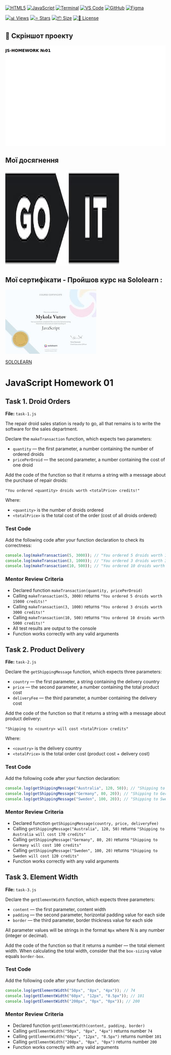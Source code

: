 <!-- AUTOGEN:STATS -->
[![HTML5](https://img.shields.io/badge/HTML5-E34F26?style=for-the-badge&logo=html5&logoColor=white)](https://developer.mozilla.org/en-US/docs/Web/HTML) [![JavaScript](https://img.shields.io/badge/JavaScript-F7DF1E?style=for-the-badge&logo=javascript&logoColor=black)](https://developer.mozilla.org/en-US/docs/Web/JavaScript) [![Terminal](https://img.shields.io/badge/mac%20terminal-000000?style=for-the-badge&logo=apple&logoColor=white&labelColor=000000)](https://support.apple.com/guide/terminal/welcome/mac) [![VS Code](https://img.shields.io/badge/VS_Code-007ACC?style=for-the-badge&logo=visual-studio-code&logoColor=white)](https://code.visualstudio.com/) [![GitHub](https://img.shields.io/badge/GitHub-181717?style=for-the-badge&logo=github&logoColor=white)](https://github.com/) [![Figma](https://img.shields.io/badge/Figma-F24E1E?style=for-the-badge&logo=figma&logoColor=white)](https://www.figma.com/) 

[![📊 Views](https://img.shields.io/endpoint?url=https://raw.githubusercontent.com/VuToV-Mykola/goit-js-hw-01/main/assets/db/visitors-badge.json)](https://github.com/VuToV-Mykola/goit-js-hw-01/graphs/traffic)
[![⭐ Stars](https://img.shields.io/endpoint?url=https://raw.githubusercontent.com/VuToV-Mykola/goit-js-hw-01/main/assets/db/likes-badge.json)](https://github.com/VuToV-Mykola/goit-js-hw-01/actions/workflows/screenshot-and-visitor.yaml)
[![📦 Size](https://img.shields.io/endpoint?url=https://raw.githubusercontent.com/VuToV-Mykola/goit-js-hw-01/main/assets/db/repo-size.json)](https://github.com/VuToV-Mykola/goit-js-hw-01)
[![📄 License](https://img.shields.io/endpoint?url=https://raw.githubusercontent.com/VuToV-Mykola/goit-js-hw-01/main/assets/db/repo-license.json)](https://github.com/VuToV-Mykola/goit-js-hw-01/blob/main/LICENSE)

## 📸 Скріншот проекту
![Project Screenshot](./assets/screenshot.png)
<!-- END:AUTOGEN -->

## Мої досягнення

![Опис зображення](./assets/head.jpg) <!-- ![Опис зображення](./assets/hw-05.jpg) -->

## Мої сертифікати - Пройшов курс на Sololearn :

![Certification Badge](./assets/certificat.jpg)

[SOLOLEARN](https://www.sololearn.com/certificates/CT-VJXN3HQH)

# JavaScript Homework 01

## Task 1. Droid Orders

**File:** `task-1.js`

The repair droid sales station is ready to go, all that remains is to write the software for the sales department.

Declare the `makeTransaction` function, which expects two parameters:
- `quantity` — the first parameter, a number containing the number of ordered droids
- `pricePerDroid` — the second parameter, a number containing the cost of one droid

Add the code of the function so that it returns a string with a message about the purchase of repair droids:

`"You ordered <quantity> droids worth <totalPrice> credits!"`

Where:
- `<quantity>` is the number of droids ordered
- `<totalPrice>` is the total cost of the order (cost of all droids ordered)

### Test Code

Add the following code after your function declaration to check its correctness:

```javascript
console.log(makeTransaction(5, 3000)); // "You ordered 5 droids worth 15000 credits!"
console.log(makeTransaction(3, 1000)); // "You ordered 3 droids worth 3000 credits!"
console.log(makeTransaction(10, 500)); // "You ordered 10 droids worth 5000 credits!"
```

### Mentor Review Criteria

- Declared function `makeTransaction(quantity, pricePerDroid)`
- Calling `makeTransaction(5, 3000)` returns `"You ordered 5 droids worth 15000 credits!"`
- Calling `makeTransaction(3, 1000)` returns `"You ordered 3 droids worth 3000 credits!"`
- Calling `makeTransaction(10, 500)` returns `"You ordered 10 droids worth 5000 credits!"`
- All test results are output to the console
- Function works correctly with any valid arguments

## Task 2. Product Delivery

**File:** `task-2.js`

Declare the `getShippingMessage` function, which expects three parameters:
- `country` — the first parameter, a string containing the delivery country
- `price` — the second parameter, a number containing the total product cost
- `deliveryFee` — the third parameter, a number containing the delivery cost

Add the code of the function so that it returns a string with a message about product delivery:

`"Shipping to <country> will cost <totalPrice> credits"`

Where:
- `<country>` is the delivery country
- `<totalPrice>` is the total order cost (product cost + delivery cost)

### Test Code

Add the following code after your function declaration:

```javascript
console.log(getShippingMessage("Australia", 120, 50)); // "Shipping to Australia will cost 170 credits"
console.log(getShippingMessage("Germany", 80, 20)); // "Shipping to Germany will cost 100 credits"
console.log(getShippingMessage("Sweden", 100, 20)); // "Shipping to Sweden will cost 120 credits"
```

### Mentor Review Criteria

- Declared function `getShippingMessage(country, price, deliveryFee)`
- Calling `getShippingMessage("Australia", 120, 50)` returns `"Shipping to Australia will cost 170 credits"`
- Calling `getShippingMessage("Germany", 80, 20)` returns `"Shipping to Germany will cost 100 credits"`
- Calling `getShippingMessage("Sweden", 100, 20)` returns `"Shipping to Sweden will cost 120 credits"`
- Function works correctly with any valid arguments

## Task 3. Element Width

**File:** `task-3.js`

Declare the `getElementWidth` function, which expects three parameters:
- `content` — the first parameter, content width
- `padding` — the second parameter, horizontal padding value for each side
- `border` — the third parameter, border thickness value for each side

All parameter values will be strings in the format `Npx` where N is any number (integer or decimal).

Add the code of the function so that it returns a number — the total element width. When calculating the total width, consider that the `box-sizing` value equals `border-box`.

### Test Code

Add the following code after your function declaration:

```javascript
console.log(getElementWidth("50px", "8px", "4px")); // 74
console.log(getElementWidth("60px", "12px", "8.5px")); // 101
console.log(getElementWidth("200px", "0px", "0px")); // 200
```

### Mentor Review Criteria

- Declared function `getElementWidth(content, padding, border)`
- Calling `getElementWidth("50px", "8px", "4px")` returns number `74`
- Calling `getElementWidth("60px", "12px", "8.5px")` returns number `101`
- Calling `getElementWidth("200px", "0px", "0px")` returns number `200`
- Function works correctly with any valid arguments
